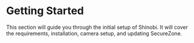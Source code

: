 # Getting Started

This section will guide you through the initial setup of Shinobi. It will cover the requirements, installation, camera setup, and updating SecureZone.
